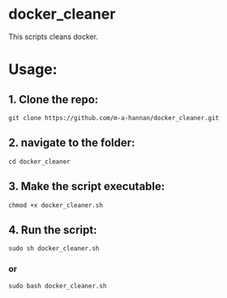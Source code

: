 # docker_cleaner
This scripts cleans docker.

# Usage:

## 1. Clone the repo:
    git clone https://github.com/m-a-hannan/docker_cleaner.git

## 2. navigate to the folder:
    cd docker_cleaner

## 3. Make the script executable:
    chmod +x docker_cleaner.sh

## 4. Run the script:
    sudo sh docker_cleaner.sh
### or
    sudo bash docker_cleaner.sh
